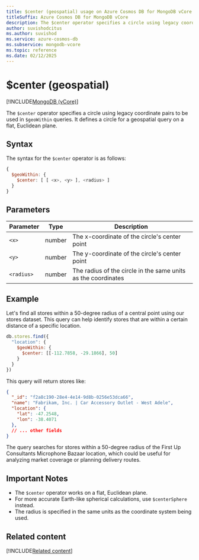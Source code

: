 ```yaml
---
title: $center (geospatial) usage on Azure Cosmos DB for MongoDB vCore
titleSuffix: Azure Cosmos DB for MongoDB vCore
description: The $center operator specifies a circle using legacy coordinate pairs for $geoWithin queries.
author: suvishodcitus
ms.author: suvishod
ms.service: azure-cosmos-db
ms.subservice: mongodb-vcore
ms.topic: reference
ms.date: 02/12/2025
---
```


# $center (geospatial)

[!INCLUDE[MongoDB (vCore)](~/reusable-content/ce-skilling/azure/includes/cosmos-db/includes/appliesto-mongodb-vcore.md)]

The `$center` operator specifies a circle using legacy coordinate pairs to be used in `$geoWithin` queries. It defines a circle for a geospatial query on a flat, Euclidean plane.

## Syntax

The syntax for the `$center` operator is as follows:

```javascript
{
  $geoWithin: {
    $center: [ [ <x>, <y> ], <radius> ]
  }
}
```

## Parameters

| Parameter | Type | Description |
|-----------|------|-------------|
| `<x>` | number | The x-coordinate of the circle's center point |
| `<y>` | number | The y-coordinate of the circle's center point |
| `<radius>` | number | The radius of the circle in the same units as the coordinates |

## Example

Let's find all stores within a 50-degree radius of a central point using our stores dataset. This query can help identify stores that are within a certain distance of a specific location.

```javascript
db.stores.find({
  "location": {
    $geoWithin: {
      $center: [[-112.7858, -29.1866], 50]
    }
  }
})
```

This query will return stores like:

```json
{
  "_id": "f2a8c190-28e4-4e14-9d8b-0256e53dca66",
  "name": "Fabrikam, Inc. | Car Accessory Outlet - West Adele",
  "location": {
    "lat": -47.2548,
    "lon": -38.4071
  },
  // ... other fields
}
```

The query searches for stores within a 50-degree radius of the First Up Consultants Microphone Bazaar location, which could be useful for analyzing market coverage or planning delivery routes.

## Important Notes

* The `$center` operator works on a flat, Euclidean plane.
* For more accurate Earth-like spherical calculations, use `$centerSphere` instead.
* The radius is specified in the same units as the coordinate system being used.

## Related content

[!INCLUDE[Related content](../includes/related-content.md)]